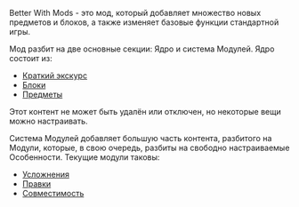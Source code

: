 Better With Mods - это мод, который добавляет множество новых предметов и блоков, а также изменяет базовые функции стандартной игры.

Мод разбит на две основные секции: Ядро и система Модулей.
Ядро состоит из:

* [Краткий экскурс](crashcourse/index.md) 
* [Блоки](blocks/index.md)
* [Предметы](items/index.md)  
 
Этот контент не может быть удалён или отключен, но некоторые вещи можно настраивать.  

Система Модулей добавляет большую часть контента, разбитого на Модули, которые, в свою очередь, разбиты на свободно настраиваемые Особенности. Текущие модули таковы:
  
* [Усложнения](hardcore/index.md)  
* [Правки](tweaks/index.md)  
* [Совместимость](compat/index.md)  
 

